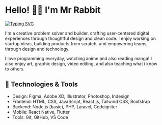 <h1> Hello! 👋🏻 I'm Mr Rabbit </h1> 
<div>
  <a href="https://git.io/typing-svg">
    <img src="https://readme-typing-svg.herokuapp.com?font=Fira+Code&size=18&pause=1000&color=F7DC5B&width=435&lines=Passionate+Full-stack+Web+developer" alt="Typing SVG" />
  </a>
</div>

I'm a creative problem solver and builder, crafting user-centered digital experiences through thoughtful design and clean code. I enjoy working on startup ideas, building products from scratch, and empowering teams through design and technology.

I love programming everyday, watching anime and also reading manga! I also enjoy art, graphic design, video editing, and also teaching what i know to others.

## 🔧 Technologies & Tools

- Design: Figma, Adobe XD, Illustrator, Photoshop, Indesign
- Frontend: HTML, CSS, JavaScript, React.js, Tailwind CSS, Bootstrap
- Backend: Node.js (basic), PHP, Laravel, Codeigniter
- Mobile: React Native, Flutter
- Tools: Git, GitHub, VS Code
